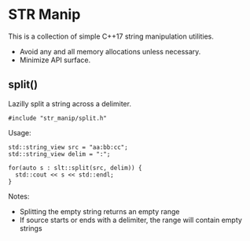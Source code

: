 # STR Manip

This is a collection of simple C++17 string manipulation utilities.

- Avoid any and all memory allocations unless necessary.
- Minimize API surface.

## split()

Lazilly split a string across a delimiter.

```#include "str_manip/split.h"```

Usage:
```
std::string_view src = "aa:bb:cc";
std::string_view delim = ":";

for(auto s : slt::split(src, delim)) {
  std::cout << s << std::endl;
}
```

Notes:
- Splitting the empty string returns an empty range
- If source starts or ends with a delimiter, the range will contain empty strings

